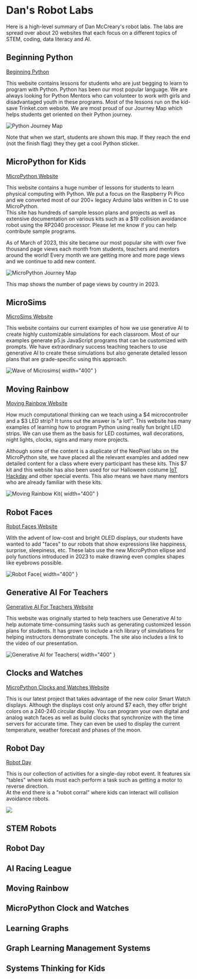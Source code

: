 # Dan's Robot Labs

Here is a high-level summary of Dan McCreary's robot labs.
The labs are spread over about 20 websites that each focus on a different topics of STEM, coding, data literacy and AI.

## Beginning Python

[Beginning Python](https://www.coderdojotc.org/python/)

This website contains lessons for students who are just begging to learn to program with Python.  Python has been our most popular language.  We are always looking for Python Mentors who can volunteer to work with girls and disadvantaged youth in these programs.  Most of the lessons run on the kid-save Trinket.com website.  We are most proud of our Journey Map which helps students get oriented on their Python journey.

![Python Journey Map](./img/python-journey-map.png)

Note that when we start, students are shown this map.  If they reach the end (not the finish flag) they they get a cool Python sticker.

## MicroPython for Kids

[MicroPython Website](https://www.coderdojotc.org/micropython/)

This website contains a huge number of lessons for students to learn physical computing with Python.  We put a focus on the Raspberry Pi Pico and we converted most of our 200+ legacy Arduino labs written in C to use MicroPython.  
This site has hundreds of sample lesson plans and projects as well as extensive documentation
on various kits such as a $19 collision avoidance robot using the RP2040 processor.
Please let me know if you can help contribute sample programs.

As of March of 2023, this site became our most popular site with over five thousand page views each month
from students, teachers and mentors around the world!
Every month we are getting more and more page views and we continue to add new content.

![MicroPython Journey Map](./img/micropython-map.png)

This map shows the number of page views by country in 2023.

## MicroSims

[MicroSims Website](https://dmccreary.github.io/microsims/)

This website contains our current examples of how we use generative AI to create highly customizable simulations for
each classroom.  Most of our examples generate p5.js JavaScript programs that can be customized with prompts.  We
have extraordinary success teaching teachers to use generative AI to create these simulations but also generate
detailed lesson plans that are grade-specific using this approach.

![Wave of Microsims](./img/wave-of-microsims.webp){ width="400" }

## Moving Rainbow

[Moving Rainbow Website](http://dmccreary.github.io/moving-rainbow)

How much computational thinking can we teach using a $4 microcontroller and a $3 LED strip?  It turns
out the answer is "a lot!".  This website has many examples of learning how to program
Python using really fun bright LED strips.  We can use them as the basis for LED costumes,
wall decorations, night lights, clocks, signs and many more projects.

Although some of the content is a duplicate of the NeoPixel labs on the MicroPython site, we have placed
all the relevant examples and added new detailed content for a class where every participant has these
kits.  This $7 kit and this website has also been used for our Halloween costume [IoT Hackday](https://www.coderdojotc.org/iot-hackday/) and other special events.  This also means we have many mentors who are already familiar with these kits.

![Moving Rainbow Kit](./img/moving-rainbow-kit.jpg){ width="400" }

## Robot Faces

[Robot Faces Website](https://dmccreary.github.io/robot-faces)

With the advent of low-cost and bright OLED displays, our students have wanted to add "faces" to our robots
that show expressions like happiness, surprise, sleepiness, etc.  These labs use the new MicroPython
ellipse and poly functions introduced in 2023 to make drawing even complex shapes like eyebrows possible.

![Robot Face](./img/robot-face.png){ width="400" }

## Generative AI For Teachers

[Generative AI For Teachers Website](http://www.coderdojotc.org/chatgpt-for-teachers/)

This website was originally started to help teachers use Generative AI to help 
automate time-consuming tasks such as generating customized lesson plans for
students.  It has grown to include a rich library of simulations for helping
instructors demonstrate concepts.  The site also includes a link to the video
of our presentation.

![Generative AI for Teachers](./img/genai-for-teachers.png){ width="400" }

## Clocks and Watches

[MicroPython Clocks and Watches Website](https://dmccreary.github.io/micropython-watch/)

This is our latest project that takes advantage of the new color Smart Watch displays.  Although
the displays cost only around $7 each, they offer bright colors on a 240-240 circular display.
You can program your own digital and analog watch faces as well as build clocks that
synchronize with the time servers for accurate time.  They can even be used
to display the current temperature, weather forecast and phases of the moon.

## Robot Day

[Robot Day](https://dmccreary.github.io/robot-day/)

This is our collection of activities for a single-day robot event.  It features six "tables" where kids
must each perform a task such as getting a motor to reverse direction.  
At the end there is a "robot corral" where kids can interact will collision avoidance robots.

![](./img/robot-day.webp)
## STEM Robots

## Robot Day

## AI Racing League

## Moving Rainbow

## MicroPython Clock and Watches

## Learning Graphs

## Graph Learning Management Systems

## Systems Thinking for Kids